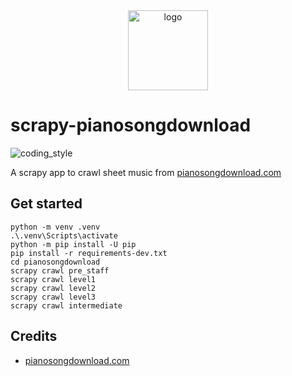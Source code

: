 <div align="center">
    <img src="https://pianosongdownload.com/wpimages/wp2752df2f_06.png" alt="logo" height="128">
</div>

# scrapy-pianosongdownload

![coding_style](https://img.shields.io/badge/code%20style-black-000000.svg)

A scrapy app to crawl sheet music from [pianosongdownload.com][1]

## Get started

    python -m venv .venv
    .\.venv\Scripts\activate
    python -m pip install -U pip
    pip install -r requirements-dev.txt
    cd pianosongdownload
    scrapy crawl pre_staff
    scrapy crawl level1
    scrapy crawl level2
    scrapy crawl level3
    scrapy crawl intermediate

## Credits

- [pianosongdownload.com][1]

[1]: https://pianosongdownload.com
